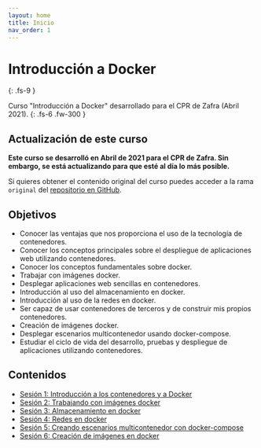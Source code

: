 ```yaml
---
layout: home
title: Inicio
nav_order: 1
---
```


# Introducción a Docker
{: .fs-9 }

Curso "Introducción a Docker" desarrollado para el CPR de Zafra (Abril 2021).
{: .fs-6 .fw-300 }

## Actualización de este curso

**Este curso se desarrolló en Abril de 2021 para el CPR de Zafra. Sin embargo, se está actualizando para que esté al día lo más posible.**

Si quieres obtener el contenido original del curso puedes acceder a la rama `original` del [repositorio en GitHub](https://github.com/iesgn/curso_docker_2021/tree/original).

## Objetivos

* Conocer las ventajas que nos proporciona el uso de la tecnología de contenedores.
* Conocer los conceptos principales sobre el despliegue de aplicaciones web utilizando contenedores.
* Conocer los conceptos fundamentales sobre docker.
* Trabajar con imágenes docker.
* Desplegar aplicaciones web sencillas en contenedores.
* Introducción al uso del almacenamiento en docker.
* Introducción al uso de la redes en docker.
* Ser capaz de usar contenedores de terceros y de construir mis propios contenedores.    
* Creación de imágenes docker.
* Desplegar escenarios multicontenedor usando docker-compose.
* Estudiar el ciclo de vida del desarrollo, pruebas y despliegue de aplicaciones utilizando contenedores.

## Contenidos

* [Sesión 1: Introducción a los contenedores y a Docker](sesion1)
* [Sesión 2: Trabajando con imágenes docker](sesion2)
* [Sesión 3: Almacenamiento en docker](sesion3)
* [Sesión 4: Redes en docker](sesion4)
* [Sesión 5: Creando escenarios multicontenedor con docker-compose](sesion5)
* [Sesión 6: Creación de imágenes en docker](sesion6)

